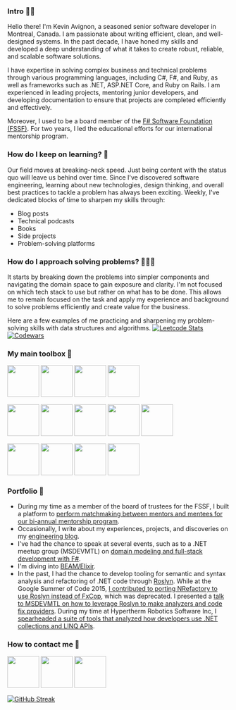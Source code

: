 ### Intro 👋🏾
Hello there! I'm Kevin Avignon, a seasoned senior software developer in Montreal, Canada. I am passionate about writing efficient, clean, and well-designed systems. In the past decade, I have honed my skills and developed a deep understanding of what it takes to create robust, reliable, and scalable software solutions. 

I have expertise in solving complex business and technical problems through various programming languages, including C#, F#, and Ruby, as well as frameworks such as .NET, ASP.NET Core, and Ruby on Rails. I am experienced in leading projects, mentoring junior developers, and developing documentation to ensure that projects are completed efficiently and effectively.

Moreover, I used to be a board member of the [F# Software Foundation (FSSF)](https://fsharp.org/mentorship/). For two years, I led the educational efforts for our international mentorship program.

### How do I keep on learning? 🌱
Our field moves at breaking-neck speed. Just being content with the status quo will leave us behind over time. Since I've discovered software engineering, learning about new technologies, design thinking, and overall best practices to tackle a problem has always been exciting. Weekly, I've dedicated blocks of time to sharpen my skills through:
- Blog posts
- Technical podcasts
- Books
- Side projects 
- Problem-solving platforms

### How do I approach solving problems? 👨🏾‍💻

It starts by breaking down the problems into simpler components and navigating the domain space to gain exposure and clarity. I'm not focused on which tech stack to use but rather on what has to be done. This allows me to remain focused on the task and apply my experience and background to solve problems efficiently and create value for the business.

Here are a few examples of me practicing and sharpening my problem-solving skills with data structures and algorithms.
<a href="https://leetcode.com/Kavignon/">![Leetcode Stats](https://leetcard.jacoblin.cool/Kavignon?ext=activity)</a>                    
<a href="https://www.codewars.com/users/Kavignon">![Codewars](https://github.r2v.ch/codewars?user=Kavignon&stroke=%23BB432C)</a>

### My main toolbox 🧰
<a href="https://learn.microsoft.com/en-us/dotnet/csharp/" target="_blank" rel="noreferrer" title="C#"><img src="https://user-images.githubusercontent.com/26239574/114872010-e3277a00-9dc7-11eb-9ba2-06858c1689ac.png" height="72px"/></a>
<a href="https://learn.microsoft.com/en-us/dotnet/fsharp/" target="_blank" rel="noreferrer" title="F#"><img src="https://upload.wikimedia.org/wikipedia/commons/6/66/F_Sharp_logo.svg" height="72px"/></a>
<a href="https://www.ruby-lang.org/en/" target="_blank" rel="noreferrer" title="Ruby"><img src="https://media.geeksforgeeks.org/wp-content/cdn-uploads/20190902124355/ruby-programming-language.png" height="72px"/></a>
<a href="https://elixir-lang.org/" target="_blank" rel="noreferrer" title="Elixir"><img src="https://user-images.githubusercontent.com/58341133/145675185-44dd0b77-2e99-484f-998f-78eb50ee6082.png" height="72px"/></a>

<a href="https://learn.microsoft.com/en-us/aspnet/core/introduction-to-aspnet-core?view=aspnetcore-8.0" target="_blank" rel="noreferrer" title="ASP NET Core"><img src="https://valianttechnosoft.com/wp-content/uploads/2019/05/aspnet-core-compressor.png" height="72px"/></a>
<a href="https://rubyonrails.org" target="_blank" rel="noreferrer" title="Ruby on Rails"><img src="http://www.bugtreat.com/blog/wp-content/uploads/2012/06/ruby-on-rails-logo.png" height="72px"/></a>
<a href="https://www.phoenixframework.org/" target="_blank" rel="noreferrer" title="Phoenix"><img src="https://user-images.githubusercontent.com/58341133/145676134-98b03bcd-d9cb-4f78-9b5b-80486083d337.png" height="72px"/></a>
<a href="https://www.w3schools.com/html/" target="_blank" rel="noreferrer" title="Html"><img src="https://user-images.githubusercontent.com/26239574/114872237-1ec24400-9dc8-11eb-97dd-533f0b857094.png" height="72px"/></a>
<a href="https://www.w3schools.com/Css/" target="_blank" rel="noreferrer" title="Css"><img src="https://user-images.githubusercontent.com/26239574/114872267-25e95200-9dc8-11eb-8dbf-f7911201de71.png" height="72px"/></a>

<a href="https://docs.github.com/en/actions" target="_blank" rel="noreferrer" title="GitHub Action"><img src="https://techworm.net/programming/wp-content/uploads/2018/10/github-actions.jpg" height="72px"/></a>
<a href="https://www.docker.com" target="_blank" rel="noreferrer" title="Docker"><img src="https://logos-world.net/wp-content/uploads/2021/02/Docker-Logo.png" height="72px"/></a>
<a href="https://grafana.com" target="_blank" rel="noreferrer" title="Grafana"><img src="https://www.turbogeek.co.uk/wp-content/uploads/2020/09/1200px-Grafana_logo.svg_.png" height="72px"/></a>
<a href="https://www.mysql.com" target="_blank" rel="noreferrer" title="MySQL"><img src="https://pngimg.com/uploads/mysql/mysql_PNG29.png" height="72px"/></a>


### Portfolio 💼
- During my time as a member of the board of trustees for the FSSF, I built a platform to [perform matchmaking between mentors and mentees for our bi-annual mentorship program](https://github.com/Kavignon/FSharp-Mentorship-Automatic-Planner).
- Occasionally, I write about my experiences, projects, and discoveries on my [engineering blog](https://kevinavignon.com).
- I've had the chance to speak at several events, such as to a .NET meetup group (MSDEVMTL) on [domain modeling and full-stack development with F#](https://www.slideshare.net/slideshow/domain-modeling-fullstack-web-development-f/202829162).
- I'm diving into [BEAM/Elixir](https://youtube.com/playlist?list=PLPhmv8IZVge42oxrZajWBKwptcVMUnY3P&si=v7AhT-QZwYW3EAO3).
- In the past, I had the chance to develop tooling for semantic and syntax analysis and refactoring of .NET code through [Roslyn](https://github.com/dotnet/roslyn). While at the Google Summer of Code 2015, [I contributed to porting NRefactory to use Roslyn instead of FxCop](https://github.com/Kavignon/RefactoringEssentials), which was deprecated. I presented a [talk to MSDEVMTL on how to leverage Roslyn to make analyzers and code fix providers](https://www.slideshare.net/slideshow/msdevmtl-roslyn-presentation/47944238). During my time at Hypertherm Robotics Software Inc, I [spearheaded a suite of tools that analyzed how developers use .NET collections and LINQ APIs](https://github.com/Kavignon/DotNet.SystemCollections.Analyzers).


### How to contact me 👤
<a href="https://www.linkedin.com/in/kevinavignon/" target="_blank" rel="noreferrer" title="LinkedIn"><img src="https://pngimg.com/uploads/linkedIn/linkedIn_PNG24.png" height="72px"/></a>
<a href="https://twitter.com/KAvignon" target="_blank" rel="noreferrer" title="X"><img src="https://toppng.com/public/uploads/preview/twitter-x-new-logo-round-icon-png-11692480241tdbz6jparr.webp" height="72px"/></a>
<a href="https://duckduckgo.com" target="_blank" rel="noreferrer" title="Email"><img src="https://i.pinimg.com/originals/c6/1d/24/c61d24ebcf404956647ea95a0de65c8e.jpg" height="72px"/></a>


[![GitHub Streak](http://github-readme-streak-stats.herokuapp.com?user=kavignon)](https://git.io/streak-stats)

